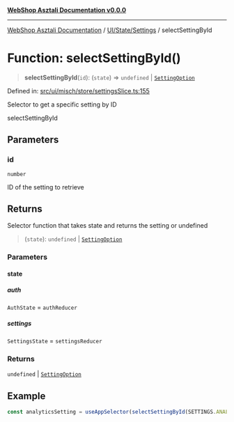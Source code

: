 [**WebShop Asztali Documentation v0.0.0**](../../../../README.md)

***

[WebShop Asztali Documentation](../../../../modules.md) / [UI/State/Settings](../README.md) / selectSettingById

# Function: selectSettingById()

> **selectSettingById**(`id`): (`state`) => `undefined` \| [`SettingOption`](../interfaces/SettingOption.md)

Defined in: [src/ui/misch/store/settingsSlice.ts:155](https://github.com/yourusername/webshop_asztali/blob/db527a672c3f1c86910ae6dbab32f3919e7d7093/src/ui/misch/store/settingsSlice.ts#L155)

Selector to get a specific setting by ID

 selectSettingById

## Parameters

### id

`number`

ID of the setting to retrieve

## Returns

Selector function that takes state and returns the setting or undefined

> (`state`): `undefined` \| [`SettingOption`](../interfaces/SettingOption.md)

### Parameters

#### state

##### auth

`AuthState` = `authReducer`

##### settings

`SettingsState` = `settingsReducer`

### Returns

`undefined` \| [`SettingOption`](../interfaces/SettingOption.md)

## Example

```ts
const analyticsSetting = useAppSelector(selectSettingById(SETTINGS.ANALYTICS));
```
